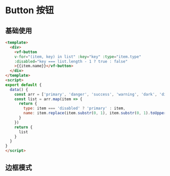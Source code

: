 # Button 按钮

<box>

## 基础使用

<vuecode md>

<div slot="demo">
  <Demos-Button-Basic />
</div>

<div slot="code">

```html
<template>
  <div>
    <vf-button
    v-for="(item, key) in list" :key="key" :type="item.type" 
    :disabled="key === list.length - 1 ? true : false"
    >{{item.name}}</vf-button>
  </div>
</template>
<script>
export default {
  data() {
    const arr = ['primary', 'danger', 'success', 'warning', 'dark', 'disabled']
    const list = arr.map(item => {
      return {
        type: item === 'disabled' ? 'primary' : item,
        name: item.replace(item.substr(0, 1), item.substr(0, 1).toUpperCase())
      }
    })
    return {
      list
    }
  }
}
</script>
```

</div>

</vuecode>

</box>

<box>

## 边框模式


</box>